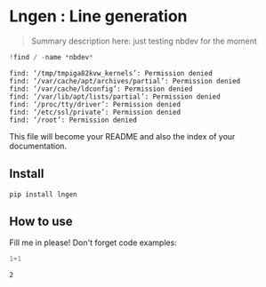 <!--

#################################################
### THIS FILE WAS AUTOGENERATED! DO NOT EDIT! ###
#################################################
# file to edit: 99_index.ipynb
# command to build the docs after a change: nbdev_build_docs

-->

# Lngen : Line generation

> Summary description here: just testing nbdev for the moment

<div class="codecell" markdown="1">
<div class="input_area" markdown="1">

```python
!find / -name *nbdev*
```

</div>
<div class="output_area" markdown="1">

    find: ‘/tmp/tmpiga82kvw_kernels’: Permission denied
    find: ‘/var/cache/apt/archives/partial’: Permission denied
    find: ‘/var/cache/ldconfig’: Permission denied
    find: ‘/var/lib/apt/lists/partial’: Permission denied
    find: ‘/proc/tty/driver’: Permission denied
    find: ‘/etc/ssl/private’: Permission denied
    find: ‘/root’: Permission denied


</div>

</div>

This file will become your README and also the index of your documentation.

## Install

`pip install lngen`

## How to use

Fill me in please! Don't forget code examples:
<div class="codecell" markdown="1">
<div class="input_area" markdown="1">

```python
1+1
```

</div>
<div class="output_area" markdown="1">




    2



</div>

</div>
